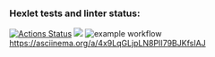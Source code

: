 ### Hexlet tests and linter status:
[![Actions Status](https://github.com/siberianMan13/frontend-project-lvl1/workflows/hexlet-check/badge.svg)](https://github.com/siberianMan13/frontend-project-lvl1/actions)
<a href="https://codeclimate.com/github/codeclimate/codeclimate/maintainability"><img src="https://api.codeclimate.com/v1/badges/a99a88d28ad37a79dbf6/maintainability" /></a>
![example workflow](https://github.com/siberianMan13/frontend-project-lvl1/actions/workflows/app-actions.yml/badge.svg)
https://asciinema.org/a/4x9LqGLjpLN8PII79BJKfsIAJ